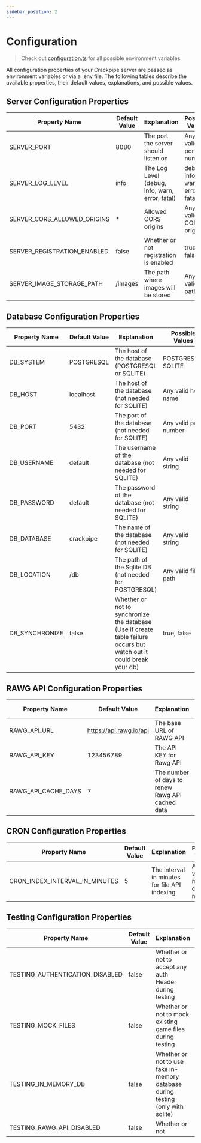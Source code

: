 ```yaml
---
sidebar_position: 2
---
```


# Configuration

> Check out [configuration.ts](https://github.com/Phalcode/crackpipe-backend/blob/master/src/configuration.ts) for all possible environment variables.

All configuration properties of your Crackpipe server are passed as environment variables or via a .env file. The following tables describe the available properties, their default values, explanations, and possible values.

## Server Configuration Properties

| Property Name               | Default Value | Explanation                                     | Possible Values                 |
| --------------------------- | ------------- | ----------------------------------------------- | ------------------------------- |
| SERVER_PORT                 | 8080          | The port the server should listen on            | Any valid port number           |
| SERVER_LOG_LEVEL            | info          | The Log Level (debug, info, warn, error, fatal) | debug, info, warn, error, fatal |
| SERVER_CORS_ALLOWED_ORIGINS | \*            | Allowed CORS origins                            | Any valid CORS origin           |
| SERVER_REGISTRATION_ENABLED | false         | Whether or not registration is enabled          | true, false                     |
| SERVER_IMAGE_STORAGE_PATH   | /images       | The path where images will be stored            | Any valid file path             |

## Database Configuration Properties

| Property Name  | Default Value | Explanation                                                                                                          | Possible Values       |
| -------------- | ------------- | -------------------------------------------------------------------------------------------------------------------- | --------------------- |
| DB_SYSTEM      | POSTGRESQL    | The host of the database (POSTGRESQL or SQLITE)                                                                      | POSTGRESQL, SQLITE    |
| DB_HOST        | localhost     | The host of the database (not needed for SQLITE)                                                                     | Any valid host name   |
| DB_PORT        | 5432          | The port of the database (not needed for SQLITE)                                                                     | Any valid port number |
| DB_USERNAME    | default       | The username of the database (not needed for SQLITE)                                                                 | Any valid string      |
| DB_PASSWORD    | default       | The password of the database (not needed for SQLITE)                                                                 | Any valid string      |
| DB_DATABASE    | crackpipe     | The name of the database (not needed for SQLITE)                                                                     | Any valid string      |
| DB_LOCATION    | /db           | The path of the Sqlite DB (not needed for POSTGRESQL)                                                                | Any valid file path   |
| DB_SYNCHRONIZE | false         | Whether or not to synchronize the database (Use if create table failure occurs but watch out it could break your db) | true, false           |

## RAWG API Configuration Properties

| Property Name       | Default Value           | Explanation                                      | Possible Values          |
| ------------------- | ----------------------- | ------------------------------------------------ | ------------------------ |
| RAWG_API_URL        | https://api.rawg.io/api | The base URL of RAWG API                         | Any valid URL            |
| RAWG_API_KEY        | 123456789               | The API KEY for Rawg API                         | Any valid string         |
| RAWG_API_CACHE_DAYS | 7                       | The number of days to renew Rawg API cached data | Any valid number of days |

## CRON Configuration Properties

| Property Name                  | Default Value | Explanation                                   | Possible Values             |
| ------------------------------ | ------------- | --------------------------------------------- | --------------------------- |
| CRON_INDEX_INTERVAL_IN_MINUTES | 5             | The interval in minutes for file API indexing | Any valid number of minutes |

## Testing Configuration Properties

| Property Name                   | Default Value | Explanation                                                                     | Possible Values |
| ------------------------------- | ------------- | ------------------------------------------------------------------------------- | --------------- |
| TESTING_AUTHENTICATION_DISABLED | false         | Whether or not to accept any auth Header during testing                         | true, false     |
| TESTING_MOCK_FILES              | false         | Whether or not to mock existing game files during testing                       | true, false     |
| TESTING_IN_MEMORY_DB            | false         | Whether or not to use fake in-memory database during testing (only with sqlite) | true, false     |
| TESTING_RAWG_API_DISABLED       | false         | Whether or not                                                                  |
